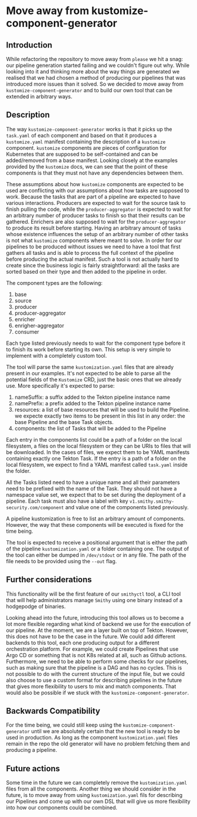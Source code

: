 # Move away from kustomize-component-generator

## Introduction

While refactoring the repository to move away from `please` we hit a snag: our
pipeline generation started failing and we couldn't figure out why. While
looking into it and thinking more about the way things are generated we realised
that we had chosen a method of producing our pipelines that was introduced more
issues than it solved. So we decided to move away from
`kustomize-component-generator` and to build our own tool that can be extended
in arbitrary ways.

## Description

The way `kustomize-component-generator` works is that it picks up the
`task.yaml` of each component and based on that it produces a `kustomize.yaml`
manifest containing the description of a `kustomize` component. `kustomize`
components are pieces of configuration for Kubernetes that are supposed to be
self-contained and can be added/removed from a base manifest. Looking closely at
the examples provided by the `kustomize` docs, we can see that the point of
these components is that they must not have any dependencies between them.

These assumptions about how `kustomize` components are expected to be used are
conflicting with our assumptions about how tasks are supposed to work. Because
the tasks that are part of a pipeline are expected to have various interactions.
Producers are expected to wait for the source task to finish pulling the code,
while the `producer-aggregator` is expected to wait for an  arbitrary number of
producer tasks to finish so that their results can be gathered. Enrichers are
also supposed to wait for the `producer-aggregator` to produce its result before
starting. Having an arbitrary amount of tasks whose existence influences the
setup of an arbitrary number of other tasks is not what `kustomize` components
where meant to solve. In order for our pipelines to be produced without
issues we need to have a tool that first gathers all tasks and is able to
process the full context of the pipeline before producing the actual manifest.
Such a tool is not actually hard to create since the business logic is fairly
straightforward: all the tasks are sorted based on their type and then added to
the pipeline in order.

The component types are the following:

1. base
2. source
3. producer
4. producer-aggregator
5. enricher
6. enrigher-aggregator
7. consumer

Each type listed previously needs to wait for the component type before it to
finish its work before starting its own. This setup is very simple to implement
with a completely custom tool.

The tool will parse the same `kustomization.yaml` files that are already present
in our examples. It's not expected to be able to parse all the potential fields
of the `Kustomize` CRD, just the basic ones that we already use. More
specifically it's expected to parse:

1. nameSuffix: a suffix added to the Tekton pipeline instance name
2. namePrefix: a prefix added to the Tekton pipeline instance name
3. resources: a list of base resources that will be used to build the Pipeline.
   we expecte exactly two items to be present in this list in any order: the
   base Pipeline and the base Task objects.
4. components: the list of Tasks that will be added to the Pipeline

Each entry in the components list could be a path of a folder on the local
filesystem, a files on the local filesystem or they can be URIs to files that
will be downloaded. In the cases of files, we expect them to be YAML manifests
containing exactly one Tekton Task. If the entry is a path of a folder on the
local filesystem, we expect to find a YAML manifest called `task.yaml` inside
the folder.

All the Tasks listed need to have a unique name and all their parameters need to
be prefixed with the name of the Task. They should not have a namespace value
set, we expect that to be set during the deployment of a pipeline. Each task
must also have a label with key
`v1.smithy.smithy-security.com/component` and value one
of the components listed previously.

A pipeline kustomization is free to list an arbitrary amount of components.
However, the way that these components will be executed is fixed for the time
being.

The tool is expected to receive a positional argument that is either the path of
the pipeline `kustomization.yaml` or a folder containing one. The output of the
tool can either be dumped in `/dev/stdout` or in any file. The path of the file
needs to be provided using the `--out` flag.

## Further considerations

This functionality will be the first feature of our `smithyctl` tool, a CLI tool
that will help administrators manage `Smithy` using one binary instead of a
hodgepodge of binaries.

Looking ahead into the future, introducing this tool allows us to become a lot
more flexible regarding what kind of backend we use for the execution of our
pipeline. At the moment, we are a layer built on top of Tekton. However, this
does not have to be the case in the future. We could add different backends to
this tool, each one producing output for a different orchestration platform. For
example, we could create Pipelines that use Argo CD or something that is not K8s
related at all, such as Github actions. Furthermore, we need to be able to
perform some checks for our pipelines, such as making sure that the pipeline is
a DAG and has no cycles. This is not possible to do with the current structure
of the input file, but we could also choose to use a custom format for
describing pipelines in the future that gives more flexibility to users to mix
and match components. That would also be possible if we stuck with the
`kustomize-component-generator`.

## Backwards Compatibility

For the time being, we could still keep using the
`kustomize-component-generator` until we are absolutely certain that the new
tool is ready to be used in production. As long as the component
`kustomization.yaml` files remain in the repo the old generator will have no
problem fetching them and producing a pipeline.

## Future actions

Some time in the future we can completely remove the `kustomization.yaml` files
from all the components. Another thing we should consider in the future, is to
move away from using `kustomization.yaml` fils for describing our Pipelines and
come up with our own DSL that will give us more flexibility into how our
components could be combined.
